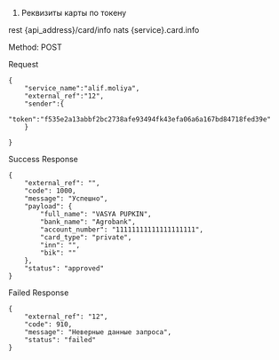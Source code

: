 1. Реквизиты карты по токену

rest {api_address}/card/info
nats {service}.card.info

Method: POST

Request

```
{
    "service_name":"alif.moliya",
    "external_ref":"12",
    "sender":{
        "token":"f535e2a13abbf2bc2738afe93494fk43efa06a6a167bd84718fed39e"
    }
    
}

```

Success Response

```
{
    "external_ref": "",
    "code": 1000,
    "message": "Успешно",
    "payload": {
        "full_name": "VASYA PUPKIN",
        "bank_name": "Agrobank",
        "account_number": "11111111111111111111",
        "card_type": "private",
        "inn": "",
        "bik": ""
    },
    "status": "approved"
}

```

Failed Response

```
{
    "external_ref": "12",
    "code": 910,
    "message": "Неверные данные запроса",
    "status": "failed"
}

```


